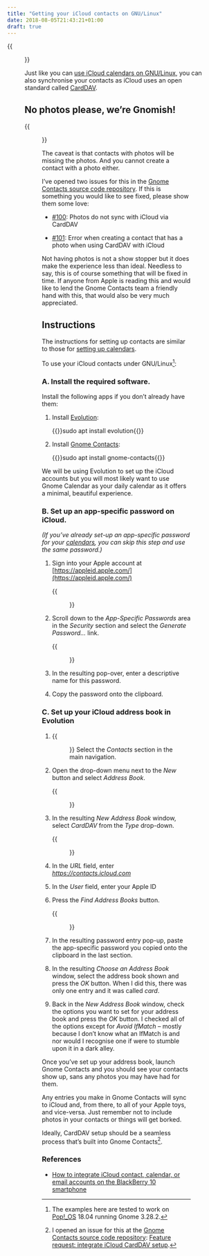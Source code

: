 ```yaml
---
title: "Getting your iCloud contacts on GNU/Linux"
date: 2018-08-05T21:43:21+01:00
draft: true
---
```


{{<figure src="contacts.jpg" alt="Screenshot of the Gnome Contacts app, showing a portion of my own contact card" caption="I’m my own best contact.">}}

Just like you can [use iCloud calendars on GNU/Linux](../using-icloud-calendars-on-gnu-linux), you can also synchronise your contacts as iCloud uses an open standard called [CardDAV](https://en.wikipedia.org/wiki/CardDAV). 

## No photos please, we’re Gnomish!

{{<figure src="error.jpg" alt="Screenshot of the error message you get when you try to create a contact with a photo on iCloud." caption="">}}

The caveat is that contacts with photos will be missing the photos. And you cannot create a contact with a photo either.

I’ve opened two issues for this in the [Gnome Contacts source code repository](https://gitlab.gnome.org/GNOME/gnome-contacts). If this is something you would like to see fixed, please show them some love:

  * [#100](https://gitlab.gnome.org/GNOME/gnome-contacts/issues/100): Photos do not sync with iCloud via CardDAV

  * [#101](https://gitlab.gnome.org/GNOME/gnome-contacts/issues/101): Error when creating a contact that has a photo when using CardDAV with iCloud  

Not having photos is not a show stopper but it does make the experience less than ideal. Needless to say, this is of course something that will be fixed in time. If anyone from Apple is reading this and would like to lend the Gnome Contacts team a friendly hand with this, that would also be very much appreciated.

## Instructions

The instructions for setting up contacts are similar to those for [setting up calendars](../using-icloud-calendars-on-gnu-linux).

To use your iCloud contacts under GNU/Linux[^1]:

### A. Install the required software.

Install the following apps if you don’t already have them:

1. Install [Evolution](https://wiki.gnome.org/Apps/Evolution/):

    {{<highlight bash>}}sudo apt install evolution{{</highlight>}}

2. Install [Gnome Contacts](https://wiki.gnome.org/Apps/Contacts):

    {{<highlight bash>}}sudo apt install gnome-contacts{{</highlight>}}

We will be using Evolution to set up the iCloud accounts but you will most likely want to use Gnome Calendar as your daily calendar as it offers a minimal, beautiful experience.

### B. Set up an app-specific password on iCloud.

_(If you’ve already set-up an app-specific password for your [calendars](../using-icloud-calendars-on-gnu-linux), you can skip this step and use the same password.)_

1. Sign into your Apple account at [https://appleid.apple.com/](https://appleid.apple.com/)

    {{<figure src="../using-icloud-calendars-on-gnu-linux/apple-1.jpg" alt="The Apple ID sign-in page" caption="">}}

2. Scroll down to the _App-Specific Passwords_ area in the _Security_ section and select the _Generate Password…_ link.

    {{<figure class="hairline-border" src="../using-icloud-calendars-on-gnu-linux/apple-2.jpg" alt="Screenshot of the Generate Password… pop-over under the Security → App-specific passwords section with “CalDAV on notebook” entered in the textbox followed by Cancel and Create buttons." caption="">}}

3. In the resulting pop-over, enter a descriptive name for this password.

4. Copy the password onto the clipboard.

### C. Set up your iCloud address book in Evolution

1. {{<figure class="half-width-flush-right" src="contacts-section.png" alt="Screenshot of the main navigation item with the contacts icon with the word Contacts next to it." caption="">}} Select the _Contacts_ section in the main navigation.

2. Open the drop-down menu next to the _New_ button and select _Address Book_.
    
    {{<figure src="new-address-book.jpg" alt="Screenshot of the drop-down menu next to the New button. The dropdown is marked up with a red circle." caption="">}}

3. In the resulting _New Address Book_ window, select _CardDAV_ from the _Type_ drop-down.

    {{<figure class="half-width-flush-right" src="new-address-book-window.jpg" alt="Screenshot of the New Address Book window. All of the settings shown are described in the instructions here." caption="">}}

4. In the _URL_ field, enter _https://contacts.icloud.com_

5. In the _User_ field, enter your Apple ID

6. Press the _Find Address Books_ button.

    {{<figure class="half-width-flush-right" src="choose-an-address-book.jpg" alt="Screenshot of the Choose an Address Book window. There is only one address book shown in the table and it is selected: Name: card, Supports: Contacts. At the bottom of the dialog are two buttons: Cancel and OK." caption="">}}

7. In the resulting password entry pop-up, paste the app-specific password you copied onto the clipboard in the last section.

8. In the resulting _Choose an Address Book_ window, select the address book shown and press the _OK_ button. When I did this, there was only one entry and it was called _card_.

9. Back in the _New Address Book_ window, check the options you want to set for your address book and press the _OK_ button. I checked all of the options except for _Avoid IfMatch_ – mostly because I don’t know what an IfMatch is and nor would I recognise one if were to stumble upon it in a dark alley.

Once you’ve set up your address book, launch Gnome Contacts and you should see your contacts show up, sans any photos you may have had for them.

Any entries you make in Gnome Contacts will sync to iCloud and, from there, to all of your Apple toys, and vice-versa. Just remember not to include photos in your contacts or things will get borked.

Ideally, CardDAV setup should be a seamless process that’s built into Gnome Contacts[^2].

### References

  * [How to integrate iCloud contact, calendar, or email accounts on the BlackBerry 10 smartphone](http://support.blackberry.com/kb/articleDetail?ArticleNumber=000033812)

[^1]: The examples here are tested to work on [Pop!_OS](/2018/07/26/popos-18.04-the-state-of-the-art-in-linux-on-desktop/) 18.04 running Gnome 3.28.2.

[^2]: I opened an issue for this at the [Gnome Contacts source code repository](https://gitlab.gnome.org/GNOME/gnome-contacts): [Feature request: integrate iCloud CardDAV setup](https://gitlab.gnome.org/GNOME/gnome-contacts/issues/102).

